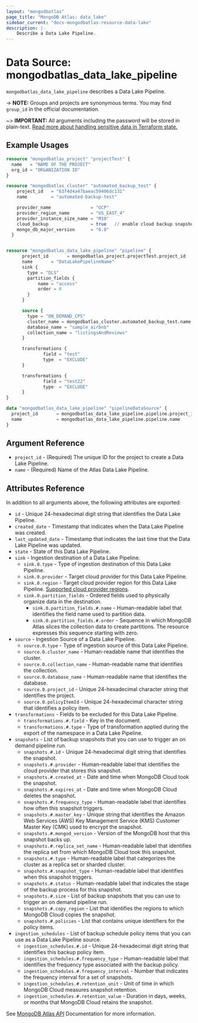```yaml
---
layout: "mongodbatlas"
page_title: "MongoDB Atlas: data_lake"
sidebar_current: "docs-mongodbatlas-resource-data-lake"
description: |-
    Describe a Data Lake Pipeline.
---
```


# Data Source: mongodbatlas_data_lake_pipeline

`mongodbatlas_data_lake_pipeline` describes a Data Lake Pipeline.

-> **NOTE:** Groups and projects are synonymous terms. You may find `group_id` in the official documentation.

~> **IMPORTANT:** All arguments including the password will be stored in plain-text. [Read more about handling sensitive data in Terraform state.](https://www.terraform.io/docs/state/sensitive-data.html)

## Example Usages


```terraform
resource "mongodbatlas_project" "projectTest" {
  name   = "NAME OF THE PROJECT"
  org_id = "ORGANIZATION ID"
}

resource "mongodbatlas_cluster" "automated_backup_test" {
    project_id   = "63f4d4a47baeac59406dc131"
    name         = "automated-backup-test"

    provider_name               = "GCP"
    provider_region_name        = "US_EAST_4"
    provider_instance_size_name = "M10"
    cloud_backup                = true   // enable cloud backup snapshots
    mongo_db_major_version      = "6.0"
  }


resource "mongodbatlas_data_lake_pipeline" "pipeline" {
      project_id       = mongodbatlas_project.projectTest.project_id
      name       = "DataLakePipelineName"
      sink {
        type = "DLS"
        partition_fields {
            name = "access"
            order = 0
        }
      }

      source {
        type = "ON_DEMAND_CPS"
        cluster_name = mongodbatlas_cluster.automated_backup_test.name
        database_name = "sample_airbnb"
        collection_name = "listingsAndReviews"
      }

      transformations {
              field = "test"
              type  = "EXCLUDE"
      }

      transformations {
              field = "test22"
              type  = "EXCLUDE"
      }
}

data "mongodbatlas_data_lake_pipeline" "pipelineDataSource" {
  project_id       = mongodbatlas_data_lake_pipeline.pipeline.project_id
  name             = mongodbatlas_data_lake_pipeline.pipeline.name
}
```

## Argument Reference

* `project_id` - (Required) The unique ID for the project to create a Data Lake Pipeline.
* `name` - (Required) Name of the Atlas Data Lake Pipeline.

## Attributes Reference

In addition to all arguments above, the following attributes are exported:

* `id` -  Unique 24-hexadecimal digit string that identifies the Data Lake Pipeline.
* `created_date` - Timestamp that indicates when the Data Lake Pipeline was created.
* `last_updated_date` - Timestamp that indicates the last time that the Data Lake Pipeline was updated.
* `state` - State of this Data Lake Pipeline.
* `sink` - Ingestion destination of a Data Lake Pipeline.
  * `sink.0.type` - Type of ingestion destination of this Data Lake Pipeline.
  * `sink.0.provider` - Target cloud provider for this Data Lake Pipeline.
  * `sink.0.region` - Target cloud provider region for this Data Lake Pipeline. [Supported cloud provider regions](https://www.mongodb.com/docs/datalake/limitations).
  * `sink.0.partition_fields` - Ordered fields used to physically organize data in the destination.
    * `sink.0.partition_fields.#.name` - Human-readable label that identifies the field name used to partition data.
    * `sink.0.partition_fields.#.order` - Sequence in which MongoDB Atlas slices the collection data to create partitions. The resource expresses this sequence starting with zero.
* `source` - Ingestion Source of a Data Lake Pipeline.
  * `source.0.type` - Type of ingestion source of this Data Lake Pipeline.
  * `source.0.cluster_name` - Human-readable name that identifies the cluster.
  * `source.0.collection_name` - Human-readable name that identifies the collection.
  * `source.0.database_name` - Human-readable name that identifies the database.
  * `source.0.project_id` - Unique 24-hexadecimal character string that identifies the project.
  * `source.0.policyItemId` - Unique 24-hexadecimal character string that identifies a policy item.
* `transformations` - Fields to be excluded for this Data Lake Pipeline.
  * `transformations.#.field` - Key in the document.
  * `transformations.#.type` - Type of transformation applied during the export of the namespace in a Data Lake Pipeline.
* `snapshots` - List of backup snapshots that you can use to trigger an on demand pipeline run.
  * `snapshots.#.id` - Unique 24-hexadecimal digit string that identifies the snapshot.
  * `snapshots.#.provider` - Human-readable label that identifies the cloud provider that stores this snapshot.
  * `snapshots.#.created_at` - Date and time when MongoDB Cloud took the snapshot.
  * `snapshots.#.expires_at` - Date and time when MongoDB Cloud deletes the snapshot.
  * `snapshots.#.frequency_type` - Human-readable label that identifies how often this snapshot triggers.
  * `snapshots.#.master_key` - Unique string that identifies the Amazon Web Services (AWS) Key Management Service (KMS) Customer Master Key (CMK) used to encrypt the snapshot.
  * `snapshots.#.mongod_version` - Version of the MongoDB host that this snapshot backs up.
  * `snapshots.#.replica_set_name` - Human-readable label that identifies the replica set from which MongoDB Cloud took this snapshot.
  * `snapshots.#.type` - Human-readable label that categorizes the cluster as a replica set or sharded cluster.
  * `snapshots.#.snapshot_type` - Human-readable label that identifies when this snapshot triggers.
  * `snapshots.#.status` - Human-readable label that indicates the stage of the backup process for this snapshot.
  * `snapshots.#.size` - List of backup snapshots that you can use to trigger an on demand pipeline run.
  * `snapshots.#.copy_region` - List that identifies the regions to which MongoDB Cloud copies the snapshot.
  * `snapshots.#.policies` - List that contains unique identifiers for the policy items.
* `ingestion_schedules` - List of backup schedule policy items that you can use as a Data Lake Pipeline source.
  * `ingestion_schedules.#.id` - Unique 24-hexadecimal digit string that identifies this backup policy item.
  * `ingestion_schedules.#.frequency_type` - Human-readable label that identifies the frequency type associated with the backup policy.
  * `ingestion_schedules.#.frequency_interval` - Number that indicates the frequency interval for a set of snapshots.
  * `ingestion_schedules.#.retention_unit` - Unit of time in which MongoDB Cloud measures snapshot retention.
  * `ingestion_schedules.#.retention_value` - Duration in days, weeks, or months that MongoDB Cloud retains the snapshot. 

See [MongoDB Atlas API](https://www.mongodb.com/docs/atlas/reference/api-resources-spec/#tag/Data-Lake-Pipelines) Documentation for more information.